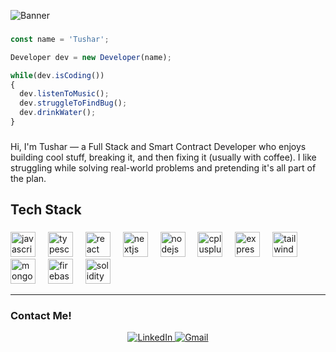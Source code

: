 ![Banner](https://media.licdn.com/dms/image/v2/D5616AQHAHDIM4brbEA/profile-displaybackgroundimage-shrink_350_1400/profile-displaybackgroundimage-shrink_350_1400/0/1733142084045?e=1752105600&v=beta&t=xjrLmG5A2KtJe5aV4nnH56A6ZguXjd8Ki6iCJtX6kvU)

###

```js
const name = 'Tushar';

Developer dev = new Developer(name);

while(dev.isCoding())
{
  dev.listenToMusic();
  dev.struggleToFindBug();
  dev.drinkWater();
}
```
###

<p align="left">Hi, I'm Tushar — a Full Stack and Smart Contract Developer who enjoys building cool stuff, breaking it, and then fixing it (usually with coffee). I like struggling while solving real-world problems and pretending it's all part of the plan.</p>

###

<h2 align="left">Tech Stack</h2>

###

<div align="left">
  <img src="https://cdn.jsdelivr.net/gh/devicons/devicon/icons/javascript/javascript-original.svg" height="40" alt="javascript logo"  />
  <img width="12" />
  <img src="https://cdn.jsdelivr.net/gh/devicons/devicon/icons/typescript/typescript-original.svg" height="40" alt="typescript logo"  />
  <img width="12" />
  <img src="https://cdn.jsdelivr.net/gh/devicons/devicon/icons/react/react-original.svg" height="40" alt="react logo"  />
  <img width="12" />
  <img src="https://cdn.jsdelivr.net/gh/devicons/devicon/icons/nextjs/nextjs-original.svg" height="40" alt="nextjs logo"  />
  <img width="12" />
  <img src="https://cdn.jsdelivr.net/gh/devicons/devicon/icons/nodejs/nodejs-original.svg" height="40" alt="nodejs logo"  />
  <img width="12" />
  <img src="https://cdn.jsdelivr.net/gh/devicons/devicon/icons/cplusplus/cplusplus-original.svg" height="40" alt="cplusplus logo"  />
  <img width="12" />
  <img src="https://skillicons.dev/icons?i=express" height="40" alt="express logo"  />
  <img width="12" />
  <img src="https://cdn.jsdelivr.net/gh/devicons/devicon/icons/tailwindcss/tailwindcss-original-wordmark.svg" height="40" alt="tailwindcss logo"  />
  <img width="12" />
  <img src="https://cdn.jsdelivr.net/gh/devicons/devicon/icons/mongodb/mongodb-original.svg" height="40" alt="mongodb logo"  />
  <img width="12" />
  <img src="https://cdn.jsdelivr.net/gh/devicons/devicon/icons/firebase/firebase-plain.svg" height="40" alt="firebase logo"  />
  <img width="12" />
  <img src="https://cdn.simpleicons.org/solidity/363636" height="40" alt="solidity logo"  />
</div>

<hr>
<h3>Contact Me!</h3>
<p align="center">
  <a href="https://www.linkedin.com/in/tusharganotra/">
    <img src="https://img.shields.io/badge/LinkedIn-blue?logo=linkedin&logoColor=white&style=for-the-badge" alt="LinkedIn" />
  </a>
  
  <a href="https://ganotra.vox@gmail.com">
    <img src="	https://img.shields.io/badge/Gmail-D14836?style=for-the-badge&logo=gmail&logoColor=white" alt="Gmail" />
  </a>
</p>




